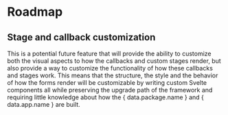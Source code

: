 <script>
  import Image from '../../image.svelte';

  export let data;
</script>

# Roadmap

## Stage and callback customization

This is a potential future feature that will provide the ability to customize both the visual aspects to how the callbacks and custom stages render, but also provide a way to customize the functionality of how these callbacks and stages work. This means that the structure, the style and the behavior of how the forms render will be customizable by writing custom Svelte components all while preserving the upgrade path of the framework and requiring little knowledge about how the { data.package.name } and { data.app.name } are built.
